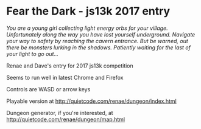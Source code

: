 # Fear the Dark - js13k 2017 entry

_You are a young girl collecting light energy orbs for your village. Unfortunately along the way you have lost yourself underground. Navigate your way to safety by reaching the cavern entrance. But be warned, out there be monsters lurking in the shadows. Patiently waiting for the last of your light to go out..._

Renae and Dave's entry for 2017 js13k competition

Seems to run well in latest Chrome and Firefox

Controls are WASD or arrow keys

Playable version at http://quietcode.com/renae/dungeon/index.html

Dungeon generator, if you're interested, at http://quietcode.com/renae/dungeon/map.html 


